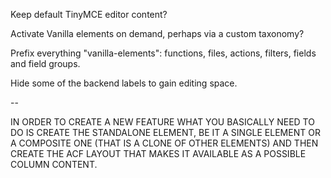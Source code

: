 Keep default TinyMCE editor content?

Activate Vanilla elements on demand, perhaps via a custom taxonomy?

Prefix everything "vanilla-elements": functions, files, actions, filters, fields
and field groups.

Hide some of the backend labels to gain editing space.

--

IN ORDER TO CREATE A NEW FEATURE WHAT YOU BASICALLY NEED TO DO IS CREATE THE 
STANDALONE ELEMENT, BE IT A SINGLE ELEMENT OR A COMPOSITE ONE (THAT IS A CLONE 
OF OTHER ELEMENTS) AND THEN CREATE THE ACF LAYOUT THAT MAKES IT AVAILABLE AS A 
POSSIBLE COLUMN CONTENT.